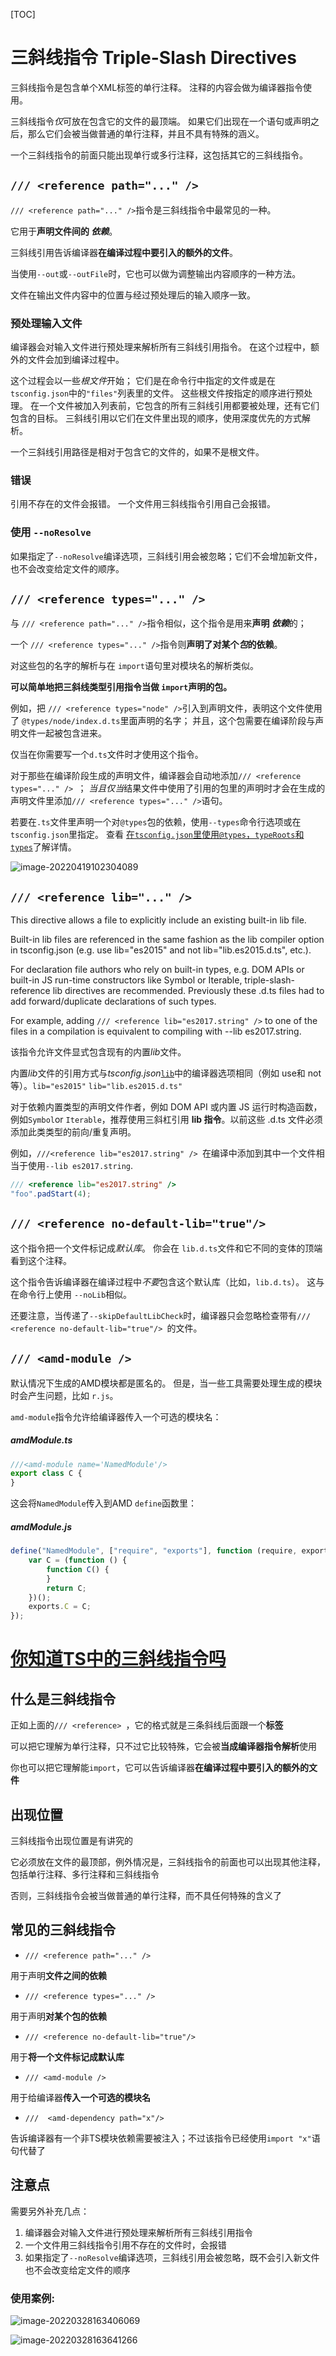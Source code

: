 [TOC]

# 三斜线指令 Triple-Slash Directives

三斜线指令是包含单个XML标签的单行注释。 注释的内容会做为编译器指令使用。

三斜线指令*仅*可放在包含它的文件的最顶端。 如果它们出现在一个语句或声明之后，那么它们会被当做普通的单行注释，并且不具有特殊的涵义。

 一个三斜线指令的前面只能出现单行或多行注释，这包括其它的三斜线指令。

## `/// <reference path="..." />` 

`/// <reference path="..." />`指令是三斜线指令中最常见的一种。 

它用于**声明文件间的 *依赖***。

三斜线引用告诉编译器**在编译过程中要引入的额外的文件**。

当使用`--out`或`--outFile`时，它也可以做为调整输出内容顺序的一种方法。 

文件在输出文件内容中的位置与经过预处理后的输入顺序一致。

### 预处理输入文件

编译器会对输入文件进行预处理来解析所有三斜线引用指令。 在这个过程中，额外的文件会加到编译过程中。

这个过程会以一些*根文件*开始； 它们是在命令行中指定的文件或是在 `tsconfig.json`中的`"files"`列表里的文件。 这些根文件按指定的顺序进行预处理。 在一个文件被加入列表前，它包含的所有三斜线引用都要被处理，还有它们包含的目标。 三斜线引用以它们在文件里出现的顺序，使用深度优先的方式解析。

一个三斜线引用路径是相对于包含它的文件的，如果不是根文件。

### 错误

引用不存在的文件会报错。 一个文件用三斜线指令引用自己会报错。

### 使用 `--noResolve`

如果指定了`--noResolve`编译选项，三斜线引用会被忽略；它们不会增加新文件，也不会改变给定文件的顺序。

## `/// <reference types="..." />`

与 `/// <reference path="..." />`指令相似，这个指令是用来**声明 *依赖***的； 

一个 `/// <reference types="..." />`指令则**声明了对某个*包*的依赖**。

对这些包的名字的解析与在 `import`语句里对模块名的解析类似。

**可以简单地把三斜线类型引用指令当做 `import`声明的包。**

例如，把 `/// <reference types="node" />`引入到声明文件，表明这个文件使用了 `@types/node/index.d.ts`里面声明的名字； 并且，这个包需要在编译阶段与声明文件一起被包含进来。

仅当在你需要写一个`d.ts`文件时才使用这个指令。

对于那些在编译阶段生成的声明文件，编译器会自动地添加`/// <reference types="..." /> `； *当且仅当*结果文件中使用了引用的包里的声明时才会在生成的声明文件里添加`/// <reference types="..." />`语句。

若要在`.ts`文件里声明一个对`@types`包的依赖，使用`--types`命令行选项或在`tsconfig.json`里指定。 查看 [在`tsconfig.json`里使用`@types`，`typeRoots`和`types`](https://www.tslang.cn/docs/handbook/tsconfig-json.html#types-typeroots-and-types)了解详情。

![image-20220419102304089](./imgs/image-20220419102304089.png)

## `/// <reference lib="..." />`

This directive allows a file to explicitly include an existing built-in lib file.

Built-in lib files are referenced in the same fashion as the lib compiler option in tsconfig.json (e.g. use lib="es2015" and not lib="lib.es2015.d.ts", etc.).

For declaration file authors who rely on built-in types, e.g. DOM APIs or built-in JS run-time constructors like Symbol or Iterable, triple-slash-reference lib directives are recommended. Previously these .d.ts files had to add forward/duplicate declarations of such types.

For example, adding `/// <reference lib="es2017.string" />` to one of the files in a compilation is equivalent to compiling with --lib es2017.string.

该指令允许文件显式包含现有的内置*lib*文件。

内置*lib*文件的引用方式与*tsconfig.json*[`lib`](https://www.typescriptlang.org/tsconfig#lib)中的编译器选项相同（例如 use和 not等）。`lib="es2015"` `lib="lib.es2015.d.ts"`

对于依赖内置类型的声明文件作者，例如 DOM API 或内置 JS 运行时构造函数，例如`Symbol`or `Iterable`，推荐使用三斜杠引用 **lib 指令**。以前这些 .d.ts 文件必须添加此类类型的前向/重复声明。

例如，`///<reference lib="es2017.string" /> `在编译中添加到其中一个文件相当于使用`--lib es2017.string`.

```ts
/// <reference lib="es2017.string" />
"foo".padStart(4);
```



## `/// <reference no-default-lib="true"/>`

这个指令把一个文件标记成*默认库*。 你会在 `lib.d.ts`文件和它不同的变体的顶端看到这个注释。

这个指令告诉编译器在编译过程中*不要*包含这个默认库（比如，`lib.d.ts`）。 这与在命令行上使用 `--noLib`相似。

还要注意，当传递了`--skipDefaultLibCheck`时，编译器只会忽略检查带有`/// <reference no-default-lib="true"/> `的文件。

## `/// <amd-module />`

默认情况下生成的AMD模块都是匿名的。 但是，当一些工具需要处理生成的模块时会产生问题，比如 `r.js`。

`amd-module`指令允许给编译器传入一个可选的模块名：

##### amdModule.ts

```ts
///<amd-module name='NamedModule'/>
export class C {
}
```

这会将`NamedModule`传入到AMD `define`函数里：

##### amdModule.js

```js
define("NamedModule", ["require", "exports"], function (require, exports) {
    var C = (function () {
        function C() {
        }
        return C;
    })();
    exports.C = C;
});
```



# [你知道TS中的三斜线指令吗](https://juejin.cn/post/7035868404632256542)

## 什么是三斜线指令

正如上面的`/// <reference> `，它的格式就是三条斜线后面跟一个**标签**

可以把它理解为单行注释，只不过它比较特殊，它会被**当成编译器指令解析**使用

你也可以把它理解能`import`，它可以告诉编译器**在编译过程中要引入的额外的文件**

## 出现位置

三斜线指令出现位置是有讲究的

它必须放在文件的最顶部，例外情况是，三斜线指令的前面也可以出现其他注释，包括单行注释、多行注释和三斜线指令

否则，三斜线指令会被当做普通的单行注释，而不具任何特殊的含义了

## 常见的三斜线指令

- `/// <reference path="..." /> `

用于声明**文件之间的依赖**

- `/// <reference types="..." /> `

用于声明**对某个包的依赖**

- `/// <reference no-default-lib="true"/> `

用于**将一个文件标记成默认库**

- `/// <amd-module /> `

用于给编译器**传入一个可选的模块名**

- `///  <amd-dependency path="x"/> `

告诉编译器有一个非TS模块依赖需要被注入；不过该指令已经使用`import "x"`语句代替了

## 注意点

需要另外补充几点：

1. 编译器会对输入文件进行预处理来解析所有三斜线引用指令
2. 一个文件用三斜线指令引用不存在的文件时，会报错
3. 如果指定了`--noResolve`编译选项，三斜线引用会被忽略，既不会引入新文件也不会改变给定文件的顺序



### 使用案例:

![image-20220328163406069](./imgs/image-20220328163406069.png)

![image-20220328163641266](./imgs/image-20220328163641266.png)

